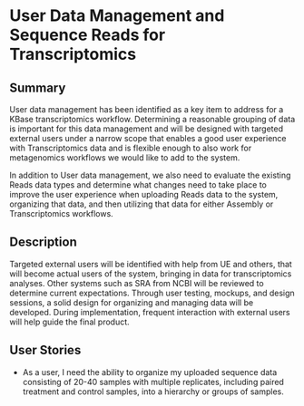# User Data Management and Sequence Reads for Transcriptomics

## Summary

User data management has been identified as a key item to address for a KBase transcriptomics workflow.  Determining a reasonable grouping of data is important for this data management and will be designed with targeted external users under a narrow scope that enables a good user experience with Transcriptomics data and is flexible enough to also work for metagenomics workflows we would like to add to the system.

In addition to User data management, we also need to evaluate the existing Reads data types and determine what changes need to take place to improve the user experience when uploading Reads data to the system, organizing that data, and then utilizing that data for either Assembly or Transcriptomics workflows.

## Description

Targeted external users will be identified with help from UE and others, that will become actual users of the system, bringing in data for transcriptomics analyses.  Other systems such as SRA from NCBI will be reviewed to determine current expectations. Through user testing, mockups, and design sessions, a solid design for organizing and managing data will be developed.  During implementation, frequent interaction with external users will help guide the final product.

## User Stories

- As a user, I need the ability to organize my uploaded sequence data
consisting of 20-40 samples with multiple replicates, including paired
treatment and control samples, into a hierarchy or groups of samples.

